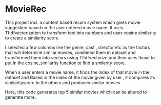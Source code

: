 # MovieRec

This project incl. a content based recom system which gives movie suggestion based on the user entered movie name. 
It uses Tfidfvectorization to transform text into numbers and uses cosine similarity to create a similarity score. 

I selected a few columns like the genre, cast , director etc as the factors that will determine similar movies, combined them in dataset and transformed them into vectors using Tfidfvectorize 
and then uses those to put in the cosine_similarity function to find a smilarity score.

When a user enters a movie name, it finds the index of that movie in the dataset and 
Based in the index of the movie given by user , it compares its similarityscore to the others and produces similar movies.

Here, this code generates top 5 similar movies which can be altered to generate more.
